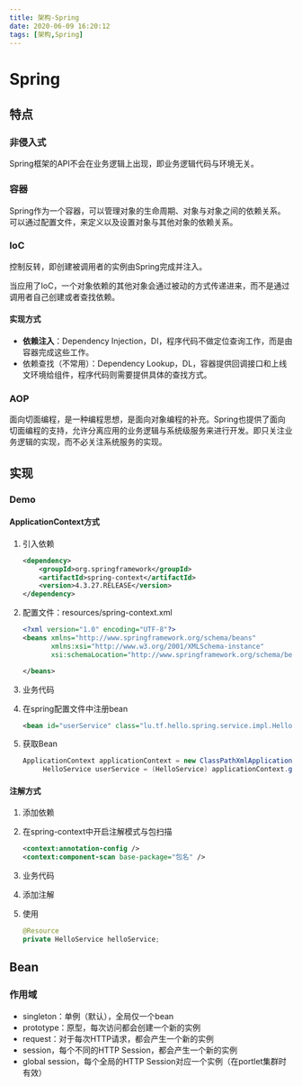 ```yaml
---
title: 架构-Spring
date: 2020-06-09 16:20:12
tags: [架构,Spring]
---
```


# Spring

## 特点

### 非侵入式

Spring框架的API不会在业务逻辑上出现，即业务逻辑代码与环境无关。

### 容器

Spring作为一个容器，可以管理对象的生命周期、对象与对象之间的依赖关系。可以通过配置文件，来定义以及设置对象与其他对象的依赖关系。

### IoC

控制反转，即创建被调用者的实例由Spring完成并注入。

当应用了IoC，一个对象依赖的其他对象会通过被动的方式传递进来，而不是通过调用者自己创建或者查找依赖。

#### 实现方式

- **依赖注入**：Dependency Injection，DI，程序代码不做定位查询工作，而是由容器完成这些工作。
- 依赖查找（不常用）：Dependency Lookup，DL，容器提供回调接口和上线文环境给组件，程序代码则需要提供具体的查找方式。

### AOP

面向切面编程，是一种编程思想，是面向对象编程的补充。Spring也提供了面向切面编程的支持，允许分离应用的业务逻辑与系统级服务来进行开发。即只关注业务逻辑的实现，而不必关注系统服务的实现。

## 实现

### Demo

#### ApplicationContext方式

1. 引入依赖

   ```xml
   <dependency>
       <groupId>org.springframework</groupId>
       <artifactId>spring-context</artifactId>
       <version>4.3.27.RELEASE</version>
   </dependency>
   ```

2. 配置文件：resources/spring-context.xml

   ```xml
   <?xml version="1.0" encoding="UTF-8"?>
   <beans xmlns="http://www.springframework.org/schema/beans"
          xmlns:xsi="http://www.w3.org/2001/XMLSchema-instance"
          xsi:schemaLocation="http://www.springframework.org/schema/beans http://www.springframework.org/schema/beans/spring-beans.xsd">
   
   </beans>
   ```

3. 业务代码

4. 在spring配置文件中注册bean

   ```xml
   <bean id="userService" class="lu.tf.hello.spring.service.impl.HelloServiceImpl" />
   ```

5. 获取Bean

    ```java
    ApplicationContext applicationContext = new ClassPathXmlApplicationContext("spring-context.xml");
         HelloService userService = (HelloService) applicationContext.getBean("userService");
    ```
    
#### 注解方式

1. 添加依赖

2. 在spring-context中开启注解模式与包扫描

    ```xml
    <context:annotation-config />
    <context:component-scan base-package="包名" />
    ```

3. 业务代码

4. 添加注解

5. 使用

    ```java
    @Resource
    private HelloService helloService;
    ```

## Bean

### 作用域

- singleton：单例（默认），全局仅一个bean
- prototype：原型，每次访问都会创建一个新的实例
- request：对于每次HTTP请求，都会产生一个新的实例
- session，每个不同的HTTP Session，都会产生一个新的实例
- global session，每个全局的HTTP Session对应一个实例（在portlet集群时有效）

